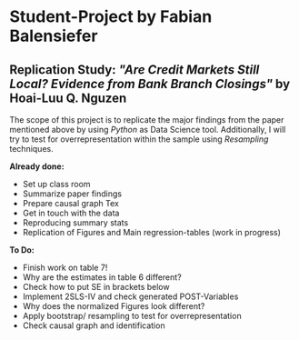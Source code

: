 # Student-Project by Fabian Balensiefer
## Replication Study: *"Are Credit Markets Still Local? Evidence from Bank Branch Closings"* by Hoai-Luu Q. Nguzen

The scope of this project is to replicate the major findings from the paper mentioned above by using *Python* as Data Science tool. 
Additionally, I will try to test for overrepresentation within the sample using *Resampling* techniques.  

**Already done:**
-	Set up class room
-	Summarize paper findings
-	Prepare causal graph Tex
-	Get in touch with the data
-	Reproducing summary stats
- Replication of Figures and Main regression-tables (work in progress)

**To Do:**
- Finish work on table 7!
-	Why are the estimates in table 6 different?
- Check how to put SE in brackets below
- Implement 2SLS-IV and check generated POST-Variables 
- Why does the normalized Figures look different? 
-	Apply bootstrap/ resampling to test for overrepresentation
-	Check causal graph and identification
